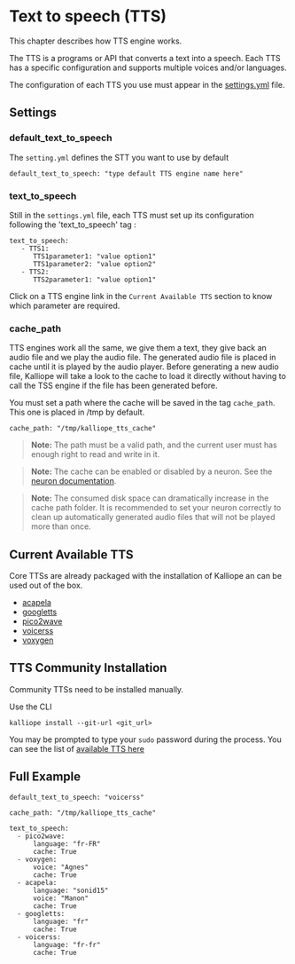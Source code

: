 # Text to speech (TTS)

This chapter describes how TTS engine works.

The TTS is a programs or API that converts a text into a speech.
Each TTS has a specific configuration and supports multiple voices and/or languages.

The configuration of each TTS you use must appear in the [settings.yml](settings.md) file.


## Settings

### default_text_to_speech

The `setting.yml` defines the STT you want to use by default
```
default_text_to_speech: "type default TTS engine name here"
```

### text_to_speech

Still in the `settings.yml` file, each TTS must set up its configuration following the 'text_to_speech' tag :
```
text_to_speech:
   - TTS1:
      TTS1parameter1: "value option1"
      TTS1parameter2: "value option2"
   - TTS2:
      TTS2parameter1: "value option1"
```
Click on a TTS engine link in the `Current Available TTS` section to know which parameter are required.


### cache_path

TTS engines work all the same, we give them a text, they give back an audio file and we play the audio file. The generated audio file is placed in cache until it 
is played by the audio player. Before generating a new audio file, Kalliope will take a look to the cache to load it directly without having to call the 
TSS engine if the file has been generated before.

You must set a path where the cache will be saved in the tag `cache_path`. This one is placed in /tmp by default.
```
cache_path: "/tmp/kalliope_tts_cache"
```

>**Note:** The path must be a valid path, and the current user must has enough right to read and write in it.

>**Note:** The cache can be enabled or disabled by a neuron. See the [neuron documentation](neurons.md).

>**Note:** The consumed disk space can dramatically increase in the cache path folder. It is recommended to set your neuron correctly to clean up automatically
generated audio files that will not be played more than once.

## Current Available TTS
Core TTSs are already packaged with the installation of Kalliope an can be used out of the box.

- [acapela](../kalliope/tts/acapela/README.md)
- [googletts](../kalliope/tts/googletts/README.md)
- [pico2wave](../kalliope/tts/pico2wave/README.md)
- [voicerss](../kalliope/tts/voicerss/README.md)
- [voxygen](../kalliope/tts/voxygen/README.md)

## TTS Community Installation

Community TTSs need to be installed manually.

Use the CLI
```
kalliope install --git-url <git_url>
```

You may be prompted to type your `sudo` password during the process. You can see the list of [available TTS here](tts_list.md)

## Full Example

```
default_text_to_speech: "voicerss"

cache_path: "/tmp/kalliope_tts_cache"

text_to_speech:
  - pico2wave:
      language: "fr-FR"
      cache: True
  - voxygen:
      voice: "Agnes"
      cache: True
  - acapela:
      language: "sonid15"
      voice: "Manon"
      cache: True
  - googletts:
      language: "fr"
      cache: True
  - voicerss:
      language: "fr-fr"
      cache: True
```
